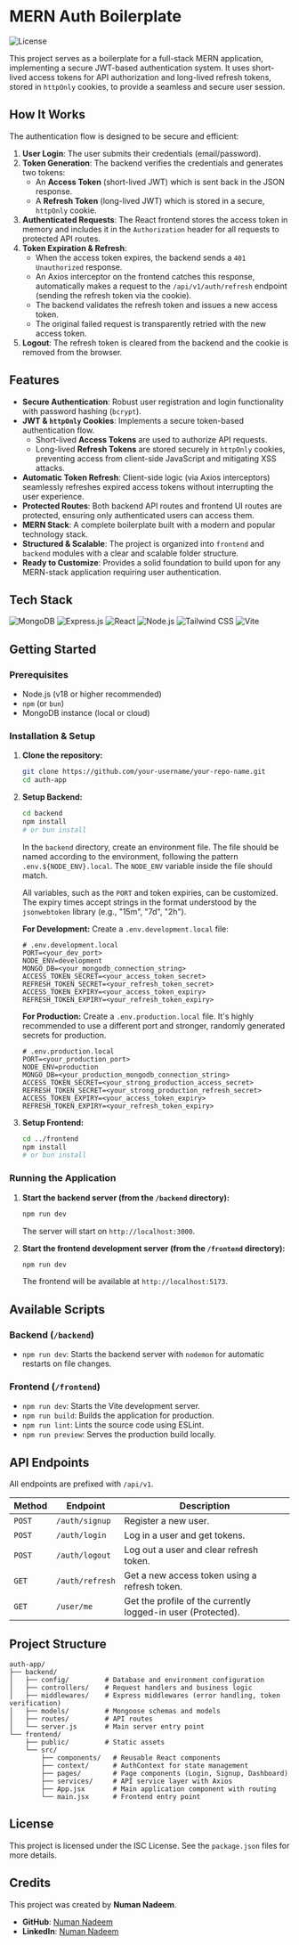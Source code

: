 # MERN Auth Boilerplate

![License](https://img.shields.io/badge/License-ISC-blue.svg)

This project serves as a boilerplate for a full-stack MERN application, implementing a secure JWT-based authentication system. It uses short-lived access tokens for API authorization and long-lived refresh tokens, stored in `httpOnly` cookies, to provide a seamless and secure user session.

## How It Works

The authentication flow is designed to be secure and efficient:

1.  **User Login**: The user submits their credentials (email/password).
2.  **Token Generation**: The backend verifies the credentials and generates two tokens:
    - An **Access Token** (short-lived JWT) which is sent back in the JSON response.
    - A **Refresh Token** (long-lived JWT) which is stored in a secure, `httpOnly` cookie.
3.  **Authenticated Requests**: The React frontend stores the access token in memory and includes it in the `Authorization` header for all requests to protected API routes.
4.  **Token Expiration & Refresh**:
    - When the access token expires, the backend sends a `401 Unauthorized` response.
    - An Axios interceptor on the frontend catches this response, automatically makes a request to the `/api/v1/auth/refresh` endpoint (sending the refresh token via the cookie).
    - The backend validates the refresh token and issues a new access token.
    - The original failed request is transparently retried with the new access token.
5.  **Logout**: The refresh token is cleared from the backend and the cookie is removed from the browser.

## Features

- **Secure Authentication**: Robust user registration and login functionality with password hashing (`bcrypt`).
- **JWT & `httpOnly` Cookies**: Implements a secure token-based authentication flow.
  - Short-lived **Access Tokens** are used to authorize API requests.
  - Long-lived **Refresh Tokens** are stored securely in `httpOnly` cookies, preventing access from client-side JavaScript and mitigating XSS attacks.
- **Automatic Token Refresh**: Client-side logic (via Axios interceptors) seamlessly refreshes expired access tokens without interrupting the user experience.
- **Protected Routes**: Both backend API routes and frontend UI routes are protected, ensuring only authenticated users can access them.
- **MERN Stack**: A complete boilerplate built with a modern and popular technology stack.
- **Structured & Scalable**: The project is organized into `frontend` and `backend` modules with a clear and scalable folder structure.
- **Ready to Customize**: Provides a solid foundation to build upon for any MERN-stack application requiring user authentication.

## Tech Stack

![MongoDB](https://img.shields.io/badge/MongoDB-47A248?style=for-the-badge&logo=mongodb&logoColor=white)
![Express.js](https://img.shields.io/badge/Express.js-000000?style=for-the-badge&logo=express&logoColor=white)
![React](https://img.shields.io/badge/React-20232A?style=for-the-badge&logo=react&logoColor=61DAFB)
![Node.js](https://img.shields.io/badge/Node.js-339933?style=for-the-badge&logo=nodedotjs&logoColor=white)
![Tailwind CSS](https://img.shields.io/badge/Tailwind_CSS-38B2AC?style=for-the-badge&logo=tailwind-css&logoColor=white)
![Vite](https://img.shields.io/badge/Vite-646CFF?style=for-the-badge&logo=vite&logoColor=white)

## Getting Started

### Prerequisites

- Node.js (v18 or higher recommended)
- `npm` (or `bun`)
- MongoDB instance (local or cloud)

### Installation & Setup

1.  **Clone the repository:**

    ```bash
    git clone https://github.com/your-username/your-repo-name.git
    cd auth-app
    ```

2.  **Setup Backend:**

    ```bash
    cd backend
    npm install
    # or bun install
    ```

    In the `backend` directory, create an environment file. The file should be named according to the environment, following the pattern `.env.${NODE_ENV}.local`. The `NODE_ENV` variable inside the file should match.

    All variables, such as the `PORT` and token expiries, can be customized. The expiry times accept strings in the format understood by the `jsonwebtoken` library (e.g., "15m", "7d", "2h").

    **For Development:**
    Create a `.env.development.local` file:

    ```env
    # .env.development.local
    PORT=<your_dev_port>
    NODE_ENV=development
    MONGO_DB=<your_mongodb_connection_string>
    ACCESS_TOKEN_SECRET=<your_access_token_secret>
    REFRESH_TOKEN_SECRET=<your_refresh_token_secret>
    ACCESS_TOKEN_EXPIRY=<your_access_token_expiry>
    REFRESH_TOKEN_EXPIRY=<your_refresh_token_expiry>
    ```

    **For Production:**
    Create a `.env.production.local` file. It's highly recommended to use a different port and stronger, randomly generated secrets for production.

    ```env
    # .env.production.local
    PORT=<your_production_port>
    NODE_ENV=production
    MONGO_DB=<your_production_mongodb_connection_string>
    ACCESS_TOKEN_SECRET=<your_strong_production_access_secret>
    REFRESH_TOKEN_SECRET=<your_strong_production_refresh_secret>
    ACCESS_TOKEN_EXPIRY=<your_access_token_expiry>
    REFRESH_TOKEN_EXPIRY=<your_refresh_token_expiry>
    ```

3.  **Setup Frontend:**
    ```bash
    cd ../frontend
    npm install
    # or bun install
    ```

### Running the Application

1.  **Start the backend server (from the `/backend` directory):**

    ```bash
    npm run dev
    ```

    The server will start on `http://localhost:3000`.

2.  **Start the frontend development server (from the `/frontend` directory):**
    ```bash
    npm run dev
    ```
    The frontend will be available at `http://localhost:5173`.

## Available Scripts

### Backend (`/backend`)

- `npm run dev`: Starts the backend server with `nodemon` for automatic restarts on file changes.

### Frontend (`/frontend`)

- `npm run dev`: Starts the Vite development server.
- `npm run build`: Builds the application for production.
- `npm run lint`: Lints the source code using ESLint.
- `npm run preview`: Serves the production build locally.

## API Endpoints

All endpoints are prefixed with `/api/v1`.

| Method | Endpoint        | Description                                                  |
| ------ | --------------- | ------------------------------------------------------------ |
| `POST` | `/auth/signup`  | Register a new user.                                         |
| `POST` | `/auth/login`   | Log in a user and get tokens.                                |
| `POST` | `/auth/logout`  | Log out a user and clear refresh token.                      |
| `GET`  | `/auth/refresh` | Get a new access token using a refresh token.                |
| `GET`  | `/user/me`      | Get the profile of the currently logged-in user (Protected). |

## Project Structure

```
auth-app/
├── backend/
│   ├── config/         # Database and environment configuration
│   ├── controllers/    # Request handlers and business logic
│   ├── middlewares/    # Express middlewares (error handling, token verification)
│   ├── models/         # Mongoose schemas and models
│   ├── routes/         # API routes
│   └── server.js       # Main server entry point
└── frontend/
    ├── public/         # Static assets
    └── src/
        ├── components/   # Reusable React components
        ├── context/      # AuthContext for state management
        ├── pages/        # Page components (Login, Signup, Dashboard)
        ├── services/     # API service layer with Axios
        ├── App.jsx       # Main application component with routing
        └── main.jsx      # Frontend entry point
```

## License

This project is licensed under the ISC License. See the `package.json` files for more details.

## Credits

This project was created by **Numan Nadeem**.

- **GitHub**: [Numan Nadeem](https://github.com/Numan-Nadeem/)
- **LinkedIn**: [Numan Nadeem](https://www.linkedin.com/in/numannadeem/)
